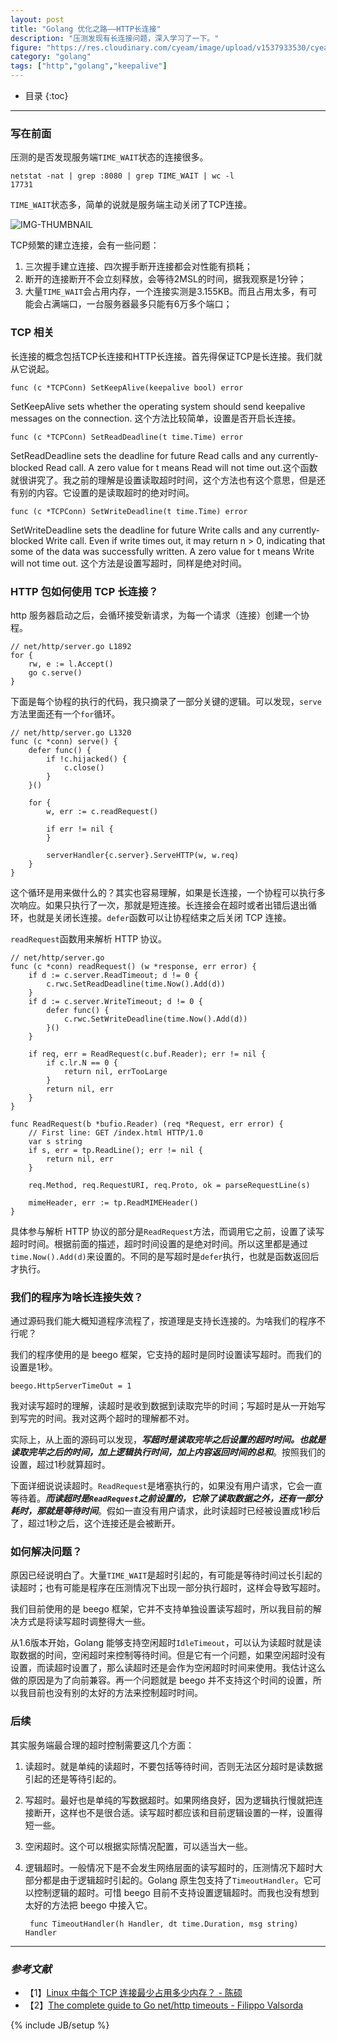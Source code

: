 ```yaml
---
layout: post
title: "Golang 优化之路——HTTP长连接"
description: "压测发现有长连接问题，深入学习了一下。"
figure: "https://res.cloudinary.com/cyeam/image/upload/v1537933530/cyeam/268981-20151123221518233-1312440646.jpg"
category: "golang"
tags: ["http","golang","keepalive"]
---
```


* 目录
{:toc}

---

### 写在前面

压测的是否发现服务端`TIME_WAIT`状态的连接很多。

	netstat -nat | grep :8080 | grep TIME_WAIT | wc -l   
	17731
	
`TIME_WAIT`状态多，简单的说就是服务端主动关闭了TCP连接。

![IMG-THUMBNAIL](https://res.cloudinary.com/cyeam/image/upload/v1537933530/cyeam/268981-20151123221518233-1312440646.jpg)

TCP频繁的建立连接，会有一些问题：

1. 三次握手建立连接、四次握手断开连接都会对性能有损耗；
2. 断开的连接断开不会立刻释放，会等待2MSL的时间，据我观察是1分钟；
3. 大量`TIME_WAIT`会占用内存，一个连接实测是3.155KB。而且占用太多，有可能会占满端口，一台服务器最多只能有6万多个端口；

### TCP 相关

长连接的概念包括TCP长连接和HTTP长连接。首先得保证TCP是长连接。我们就从它说起。

	func (c *TCPConn) SetKeepAlive(keepalive bool) error
	
SetKeepAlive sets whether the operating system should send keepalive messages on the connection. 这个方法比较简单，设置是否开启长连接。

	func (c *TCPConn) SetReadDeadline(t time.Time) error
	
SetReadDeadline sets the deadline for future Read calls and any currently-blocked Read call. A zero value for t means Read will not time out.这个函数就很讲究了。我之前的理解是设置读取超时时间，这个方法也有这个意思，但是还有别的内容。它设置的是读取超时的绝对时间。

	func (c *TCPConn) SetWriteDeadline(t time.Time) error
	
SetWriteDeadline sets the deadline for future Write calls and any currently-blocked Write call. Even if write times out, it may return n > 0, indicating that some of the data was successfully written. A zero value for t means Write will not time out. 这个方法是设置写超时，同样是绝对时间。

### HTTP 包如何使用 TCP 长连接？

http 服务器启动之后，会循环接受新请求，为每一个请求（连接）创建一个协程。

	// net/http/server.go L1892
	for {
		rw, e := l.Accept()
		go c.serve()
	}
	
下面是每个协程的执行的代码，我只摘录了一部分关键的逻辑。可以发现，`serve`方法里面还有一个`for`循环。
	
	// net/http/server.go L1320
	func (c *conn) serve() {
		defer func() {
			if !c.hijacked() {
				c.close()
			}
		}()
	
		for {
			w, err := c.readRequest()
			
			if err != nil {
			}
			
			serverHandler{c.server}.ServeHTTP(w, w.req)
		}
	}
	
这个循环是用来做什么的？其实也容易理解，如果是长连接，一个协程可以执行多次响应。如果只执行了一次，那就是短连接。长连接会在超时或者出错后退出循环，也就是关闭长连接。`defer`函数可以让协程结束之后关闭 TCP 连接。

`readRequest`函数用来解析 HTTP 协议。

	// net/http/server.go
	func (c *conn) readRequest() (w *response, err error) {
		if d := c.server.ReadTimeout; d != 0 {
			c.rwc.SetReadDeadline(time.Now().Add(d))
		}
		if d := c.server.WriteTimeout; d != 0 {
			defer func() {
				c.rwc.SetWriteDeadline(time.Now().Add(d))
			}()
		}
		
		if req, err = ReadRequest(c.buf.Reader); err != nil {
			if c.lr.N == 0 {
				return nil, errTooLarge
			}
			return nil, err
		}
	}
	
	func ReadRequest(b *bufio.Reader) (req *Request, err error) {
		// First line: GET /index.html HTTP/1.0
		var s string
		if s, err = tp.ReadLine(); err != nil {
			return nil, err
		}
		
		req.Method, req.RequestURI, req.Proto, ok = parseRequestLine(s)
		
		mimeHeader, err := tp.ReadMIMEHeader()
	}
	
具体参与解析 HTTP 协议的部分是`ReadRequest`方法，而调用它之前，设置了读写超时时间。根据前面的描述，超时时间设置的是绝对时间。所以这里都是通过`time.Now().Add(d)`来设置的。不同的是写超时是`defer`执行，也就是函数返回后才执行。

### 我们的程序为啥长连接失效？

通过源码我们能大概知道程序流程了，按道理是支持长连接的。为啥我们的程序不行呢？

我们的程序使用的是 beego 框架，它支持的超时是同时设置读写超时。而我们的设置是1秒。

	beego.HttpServerTimeOut = 1
	
我对读写超时的理解，读超时是收到数据到读取完毕的时间；写超时是从一开始写到写完的时间。我对这两个超时的理解都不对。

实际上，从上面的源码可以发现，***写超时是读取完毕之后设置的超时时间。也就是读取完毕之后的时间，加上逻辑执行时间，加上内容返回时间的总和***。按照我们的设置，超过1秒就算超时。

下面详细说说读超时。`ReadRequest`是堵塞执行的，如果没有用户请求，它会一直等待着。***而读超时是`ReadRequest`之前设置的，它除了读取数据之外，还有一部分耗时，那就是等待时间***。假如一直没有用户请求，此时读超时已经被设置成1秒后了，超过1秒之后，这个连接还是会被断开。

### 如何解决问题？

原因已经说明白了。大量`TIME_WAIT`是超时引起的，有可能是等待时间过长引起的读超时；也有可能是程序在压测情况下出现一部分执行超时，这样会导致写超时。

我们目前使用的是 beego 框架，它并不支持单独设置读写超时，所以我目前的解决方式是将读写超时调整得大一些。

从1.6版本开始，Golang 能够支持空闲超时`IdleTimeout`，可以认为读超时就是读取数据的时间，空闲超时来控制等待时间。但是它有一个问题，如果空闲超时没有设置，而读超时设置了，那么读超时还是会作为空闲超时时间来使用。我估计这么做的原因是为了向前兼容。再一个问题就是 beego 并不支持这个时间的设置，所以我目前也没有别的太好的方法来控制超时时间。

### 后续

其实服务端最合理的超时控制需要这几个方面：

1. 读超时。就是单纯的读超时，不要包括等待时间，否则无法区分超时是读数据引起的还是等待引起的。
2. 写超时。最好也是单纯的写数据超时。如果网络良好，因为逻辑执行慢就把连接断开，这样也不是很合适。读写超时都应该和目前逻辑设置的一样，设置得短一些。
3. 空闲超时。这个可以根据实际情况配置，可以适当大一些。
4. 逻辑超时。一般情况下是不会发生网络层面的读写超时的，压测情况下超时大部分都是由于逻辑超时引起的。Golang 原生包支持了`TimeoutHandler`。它可以控制逻辑的超时。可惜 beego 目前不支持设置逻辑超时。而我也没有想到太好的方法把 beego 中接入它。

		func TimeoutHandler(h Handler, dt time.Duration, msg string) Handler


---

### *参考文献*
+ 【1】[Linux 中每个 TCP 连接最少占用多少内存？ - 陈硕](https://zhuanlan.zhihu.com/p/25241630?hmsr=toutiao.io&utm_medium=toutiao.io&utm_source=toutiao.io)
+ 【2】[The complete guide to Go net/http timeouts - Filippo Valsorda](https://blog.cloudflare.com/the-complete-guide-to-golang-net-http-timeouts/)

{% include JB/setup %}
